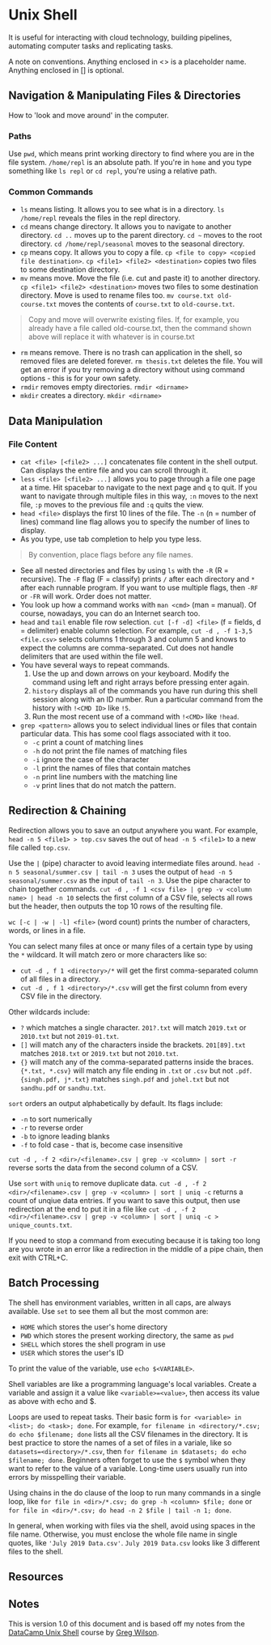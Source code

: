 # Unix Shell

It is useful for interacting with cloud technology, building pipelines, automating computer tasks and replicating tasks.

A note on conventions. Anything enclosed in <> is a placeholder name. Anything enclosed in [] is optional.

## Navigation & Manipulating Files & Directories

How to 'look and move around' in the computer.

### Paths 

Use `pwd`, which means print working directory to find where you are in the file system. `/home/repl` is an absolute path. If you're in `home` and you type something like `ls repl` or `cd repl`, you're using a relative path.

### Common Commands

* `ls` means listing. It allows you to see what is in a directory. `ls /home/repl` reveals the files in the repl directory.
* `cd` means change directory. It allows you to navigate to another directory. `cd ..` moves up to the parent directory. `cd ~` moves to the root directory. `cd /home/repl/seasonal` moves to the seasonal directory.
* `cp` means copy. It allows you to copy a file. `cp <file to copy> <copied file destination>`. `cp <file1> <file2> <destination>` copies two files to some destination directory.
* `mv` means move. Move the file (i.e. cut and paste it) to another directory. `cp <file1> <file2> <destination>` moves two files to some destination directory. Move is used to rename files too. `mv course.txt old-course.txt` moves the contents of `course.txt` to `old-course.txt`.

> Copy and move will overwrite existing files. If, for example, you already have a file called old-course.txt, then the command shown above will replace it with whatever is in course.txt

* `rm` means remove. There is no trash can application in the shell, so removed files are deleted forever. `rm thesis.txt` deletes the file. You will get an error if you try removing a directory without using command options - this is for your own safety.
* `rmdir` removes empty directories. `rmdir <dirname>`
* `mkdir` creates a directory. `mkdir <dirname>`

## Data Manipulation

### File Content

* `cat <file> [<file2> ...]` concatenates file content in the shell output. Can displays the entire file and you can scroll through it.
* `less <file> [<file2> ...]` allows you to page through a file one page at a time. Hit spacebar to navigate to the next page and `q` to quit. If you want to navigate through multiple files in this way, `:n` moves to the next file, `:p` moves to the previous file and `:q` quits the view.
* `head <file>` displays the first 10 lines of the file. The `-n` (n = number of lines) command line flag allows you to specify the number of lines to display.
* As you type, use tab completion to help you type less.

> By convention, place flags before any file names.

* See all nested directories and files by using `ls` with the `-R` (R = recursive). The `-F` flag (F = classify) prints `/` after each directory and `*` after each runnable program. If you want to use multiple flags, then `-RF` or `-FR` will work. Order does not matter. 
* You look up how a command works with `man <cmd>` (man = manual). Of course, nowadays, you can do an Internet search too.
* `head` and `tail` enable file row selection. `cut [-f -d] <file>` (f = fields, d = delimiter) enable column selection. For example, `cut -d , -f 1-3,5 <file.csv>` selects columns 1 through 3 and column 5 and knows to expect the columns are comma-separated. Cut does not handle delimiters that are used within the file well.
* You have several ways to repeat commands. 
    1. Use the up and down arrows on your keyboard. Modify the command using left and right arrays before pressing enter again.
    2. `history` displays all of the commands you have run during this shell session along with an ID number. Run a particular command from the history with `!<CMD ID>` like `!5`.
    3. Run the most recent use of a command with `!<CMD>` like `!head`.
* `grep <pattern>` allows you to select individual lines or files that contain particular data. This has some cool flags associated with it too.
    * `-c` print a count of matching lines
    * `-h` do not print the file names of matching files
    * `-i` ignore the case of the character
    * `-l` print the names of files that contain matches
    * `-n` print line numbers with the matching line
    * `-v` print lines that do not match the pattern.

## Redirection & Chaining

Redirection allows you to save an output anywhere you want. For example, `head -n 5 <file1> > top.csv` saves the out of `head -n 5 <file1>` to a new file called `top.csv`.

Use the `|` (pipe) character to avoid leaving intermediate files around. `head -n 5 seasonal/summer.csv | tail -n 3` uses the output of `head -n 5 seasonal/summer.csv` as the input of `tail -n 3`. Use the pipe character to chain together commands. `cut -d , -f 1 <csv file> | grep -v <column name> | head -n 10` selects the first column of a CSV file, selects all rows but the header, then outputs the top 10 rows of the resulting file.

`wc [-c | -w | -l] <file>` (word count) prints the number of characters, words, or lines in a file.

You can select many files at once or many files of a certain type by using the `*` wildcard. It will match zero or more characters like so:
* `cut -d , f 1 <directory>/*` will get the first comma-separated column of all files in a directory.
* `cut -d , f 1 <directory>/*.csv` will get the first column from every CSV file in the directory.

Other wildcards include:
* `?` which matches a single character. `201?.txt` will match `2019.txt` or `2010.txt` but not `2019-01.txt`.
* `[]` will match any of the characters inside the brackets. `201[89].txt` matches `2018.txt` or `2019.txt` but not `2010.txt`.
* `{}` will match any of the comma-separated patterns inside the braces. `{*.txt, *.csv}` will match any file ending in `.txt` or `.csv` but not `.pdf`. `{singh.pdf, j*.txt}` matches `singh.pdf` and `johel.txt` but not `sandhu.pdf` or `sandhu.txt`.

`sort` orders an output alphabetically by default. Its flags include:
* `-n` to sort numerically 
* `-r` to reverse order
* `-b` to ignore leading blanks
* `-f` to fold case - that is, become case insensitive

`cut -d , -f 2 <dir>/<filename>.csv | grep -v <column> | sort -r` reverse sorts the data from the second column of a CSV.

Use `sort` with `uniq` to remove duplicate data. `cut -d , -f 2 <dir>/<filename>.csv | grep -v <column> | sort | uniq -c` returns a count of unqiue data entries. If you want to save this output, then use redirection at the end to put it in a file like `cut -d , -f 2 <dir>/<filename>.csv | grep -v <column> | sort | uniq -c > unique_counts.txt`.

If you need to stop a command from executing because it is taking too long are you wrote in an error like a redirection in the middle of a pipe chain, then exit with CTRL+C.

## Batch Processing

The shell has environment variables, written in all caps, are always available. Use `set` to see them all but the most common are:
* `HOME` which stores the user's home directory
* `PWD` which stores the present working directory, the same as `pwd`
* `SHELL` which stores the shell program in use
* `USER` which stores the user's ID

To print the value of the variable, use `echo $<VARIABLE>`.

Shell variables are like a programming language's local variables. Create a variable and assign it a value like `<variable>=<value>`, then access its value as above with echo and $.

Loops are used to repeat tasks. Their basic form is `for <variable> in <list>; do <task>; done`. For example, `for filename in <directory/*.csv; do echo $filename; done` lists all the CSV filenames in the directory. It is best practice to store the names of a set of files in a variale, like so `datasets=<directory>/*.csv`, then `for filename in $datasets; do echo $filename; done`. Beginners often forget to use the `$` symbol when they want to refer to the value of a variable. Long-time users usually run into errors by misspelling their variable.

Using chains in the do clause of the loop to run many commands in a single loop, like `for file in <dir>/*.csv; do grep -h <column> $file; done` or `for file in <dir>/*.csv; do head -n 2 $file | tail -n 1; done`.

In general, when working with files via the shell, avoid using spaces in the file name. Otherwise, you must enclose the whole file name in single quotes, like `'July 2019 Data.csv'`. `July 2019 Data.csv` looks like 3 different files to the shell.

## Resources

## Notes

This is version 1.0 of this document and is based off my notes from the [DataCamp Unix Shell](https://www.datacamp.com/courses/introduction-to-shell-for-data-science) course by [Greg Wilson](https://twitter.com/gvwilson).